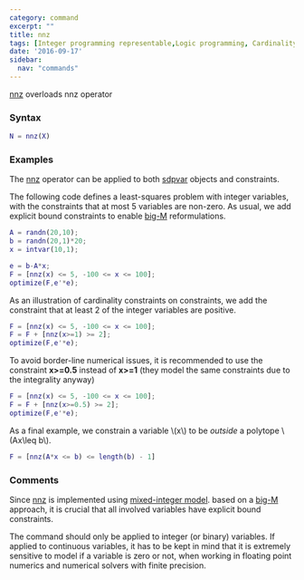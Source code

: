 ```yaml
---
category: command
excerpt: ""
title: nnz
tags: [Integer programming representable,Logic programming, Cardinality]
date: '2016-09-17'
sidebar:
  nav: "commands"
---
```


[nnz](/command/nnz) overloads nnz operator

### Syntax

````matlab
N = nnz(X)
````

### Examples

The [nnz](/command/nnz) operator can be applied to both [sdpvar](/command/sdpvar) objects and constraints.

The following code defines a least-squares problem with integer variables, with the constraints that at most 5 variables are non-zero. As usual, we add explicit bound constraints to enable [big-M](/tutorial/bigmandconvexhulls) reformulations.

````matlab
A = randn(20,10);
b = randn(20,1)*20;
x = intvar(10,1);

e = b-A*x;
F = [nnz(x) <= 5, -100 <= x <= 100];
optimize(F,e'*e);
````

As an illustration of cardinality constraints on constraints, we add the constraint that at least 2 of the integer variables are positive.

````matlab
F = [nnz(x) <= 5, -100 <= x <= 100];
F = F + [nnz(x>=1) >= 2];
optimize(F,e'*e);
````

To avoid border-line numerical issues, it is recommended to use the constraint **x>=0.5** instead of **x>=1** (they model the same constraints due to the integrality anyway)

````matlab
F = [nnz(x) <= 5, -100 <= x <= 100];
F = F + [nnz(x>=0.5) >= 2];
optimize(F,e'*e);
````

As a final example, we constrain a variable \\(x\\) to be *outside* a polytope \\(Ax\leq b\\).

````matlab
F = [nnz(A*x <= b) <= length(b) - 1]
````

### Comments
Since [nnz](/command/nnz) is implemented using [mixed-integer model](/tutorial/nonlinearoperatorsmixedinteger). based on a [big-M](/tutorial/bigmandconvexhulls) approach, it is crucial that all involved variables have explicit bound constraints.

The command should only be applied to integer (or binary) variables. If applied to continuous variables, it has to be kept in mind that it is extremely sensitive to model if a variable is zero or not, when working in floating point numerics and numerical solvers with finite precision.
